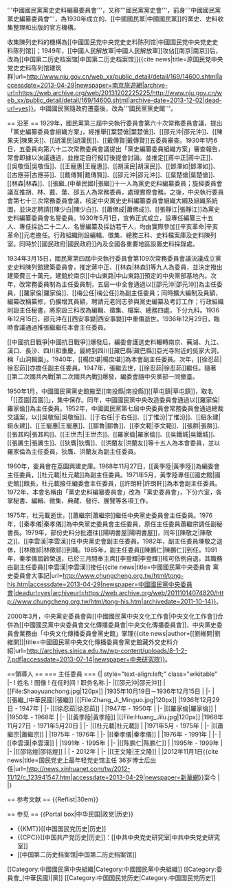 '''中國國民黨黨史史料編纂委員會'''，又称'''國民黨黨史會'''，前身'''中國國民黨黨史編纂委員會'''，為1930年成立的、[[中國國民黨|中國國民黨]]的黨史、史料收集整理和出版的官方機構。

收集陳列史料的機構為[[中國国民党中央党史史料陈列馆|中國国民党中央党史史料陈列馆]]；1949年，[[中國人民解放軍|中國人民解放軍]]攻佔[[南京|南京]]后，改為[[中国第二历史档案馆|中国第二历史档案馆]]<ref>{{cite news|title=原国民党中央党史史料陈列馆建筑群|url=http://www.nju.gov.cn/web_xx/public_detail/detail/169/14600.shtml|accessdate=2013-04-29|newspaper=南京旅遊網|archive-url=https://web.archive.org/web/20131202225225/http://www.nju.gov.cn/web_xx/public_detail/detail/169/14600.shtml|archive-date=2013-12-02|dead-url=yes}}</ref>。中國國民黨隨政府遷臺後，改為'''國民黨黨史館'''。

== 沿革 ==
1929年，國民黨第三屆中央執行委員會第六十次常務委員會議，提出「黨史編纂委員會組織方案」，經推舉[[葉楚傖|葉楚傖]]、[[邵元沖|邵元沖]]、[[陳果夫|陳果夫]]、[[胡漢民|胡漢民]]、[[戴傳賢|戴傳賢]]五委員審查。1930年1月6日，五委員向第六十二次常務委員會議提出「黨史編纂委員組織方案」審查報告，常會即據以決議通過，並推定自行擬訂後提會討論。並推定[[蔣中正|蔣中正]]、[[吳敬恆|吳敬恆]]、[[王寵惠|王寵惠]]、[[胡漢民|胡漢民]]、[[鄧澤如|鄧澤如]]、[[古應芬|古應芬]]、[[戴傳賢|戴傳賢]]、[[邵元沖|邵元沖]]、[[葉楚傖|葉楚傖]]、[[林森|林森]]、[[張繼_(中華民國)|張繼]]十一人為黨史史料編纂委員；旋經委員會議互推胡、林、戴、葉、邵五人為常務委員，處理實際會務。之後，中央執行委員會第七十三次常務委員會議，核定中央黨史史料編纂委員會組織大綱及組織系統圖，並決定聘請[[陳少白|陳少白]]、[[蕭佛成|蕭佛成]]、[[張靜江|張靜江]]為黨史史料編纂委員會名譽委員。1930年5月1日，宣佈正式成立，設專任編纂三十五人、專任採訪二十二人、名譽編纂及採訪若干人，均由實際參加[[辛亥革命|辛亥革命]]元老擔任。行政組織則設編輯、徵集、總務三科、史料檔案庫及史料陳列室。同時於[[國民政府|國民政府]]內及全國各重要地區設置史料採錄處<ref name="as" />。

1934年3月15日，國民黨第四屆中央執行委員會第109次常務委員會議決議成立黨史史料陳列館建築委員會，推定蔣中正、[[林森|林森]]等九人為委員，並決定撥出建築費三十萬元，建館於南京[[中山東路|中山東路]]預定的中央黨部基地內<ref name="as" />。次年，改常務委員制為主任委員制，五屆一中全會通過以[[邵元沖|邵元沖]]為主任委員，[[羅家倫|羅家倫]]、[[梅公任|梅公任]]為副主任委員；同時擴大編制及員額，編纂改稱纂修，仍擴增其員額，聘請元老同志參與黨史編纂及考訂工作；行政組織則設主任秘書，將原設三科改為編輯、徵集、檔案、總務四處，下分九科。1936年12月15日，邵元沖在[[西安事變|西安事變]]中重傷逝世。1936年12月29日，臨時會議通過推張繼繼任本會主任委員<ref name="as" />。

[[中國抗日戰爭|中國抗日戰爭]]爆發后，編委會護送史料輾轉南京、蕪湖、九江、漢口、長沙、四川和重慶，最終到四川[[藏巴縣|藏巴縣]]亞光寺附近的吳家大洞，稱「山洞輯園」。1940年，[[楊庶堪|楊庶堪]]為本會副主任委員。次年，[[徐忍茹|徐忍茹]]亦擔任副主任委員。1947年，張繼去世，[[徐忍茹|徐忍茹]]繼任。隨著[[第二次國共內戰|第二次國共內戰]]爆發，編委會隨中央黨部一同撤臺<ref name="as" />。

1950年1月，中國國民黨黨史館搬至[[南投縣|南投縣]][[草屯鎮|草屯鎮]]，取名「[[荔園|荔園]]」，集中保存。同年，中國國民黨中央改造委員會通過以[[羅家倫|羅家倫]]為主任委員。1952年，中國國民黨第七屆中央委員會常務委員會通過總裁交議案，以[[吳敬恒|吳敬恒]]、[[于右任|于右任]]、[[丁惟汾|丁惟汾]]、[[鈕永建|鈕永建]]、[[王寵惠|王寵惠]]、[[鄒魯|鄒魯]]、[[李文範|李文範]]、[[張群|張群]]、[[張其昀|張其昀]]、[[王世杰|王世杰]]、[[羅家倫|羅家倫]]、[[吳鐵城|吳鐵城]]、[[張厲生|張厲生]]、[[狄膺|狄膺]]、[[洪蘭友|洪蘭友]]等十五人為本會委員，並以羅家倫為主任委員，狄膺、洪蘭友為副主任委員<ref name="as" />。

1960年，委員會在荔園興建史庫。1968年11月27日，[[黃季陸|黃季陸]]為編委會主任委員，[[杜元載|杜元載]]為副主任委員。1971年5月，黃季陸專任[[國史館|國史館]]館長，杜元載接任編委會主任委員，[[許朗軒|許朗軒]]為本會副主任委員。1972年，本會名稱由「黨史史料編纂委員會」改為「黨史委員會」，下分六室，各掌秘書、編輯、徵集、典藏、發行、展覽等各項工作<ref name="as" />。

1975年，杜元載逝世，[[蕭繼宗|蕭繼宗]]繼任中央黨史委員會主任委員。1976年，[[秦孝儀|秦孝儀]]為中央黨史委員會主任委員，原任主任委員蕭繼宗調任副秘書長。1979年，部份史料分批遷往[[陽明書屋|陽明書屋]]，同年[[陳敬之|陳敬之]]、[[李雲漢|李雲漢]]任中央黨史會副主任委員<ref name="as" />。1982年，副主任委員陳敬之退休，[[林徵祁|林徵祁]]到職。1985年，副主任委員[[陳鵬仁|陳鵬仁]]到任。1991年，秦孝儀屆齡榮退，已於三月間奉主席[[李登輝|李登輝]]核可依例自退，其職務由副主任委員[[李雲漢|李雲漢]]接任<ref name="as">{{cite news|title=中國國民黨中央委員會 黨史委員會大事記|url=http://www.chungcheng.org.tw/html/tong-his.htm|accessdate=2013-04-29|newspaper=中國國民黨中央委員會|deadurl=yes|archiveurl=https://web.archive.org/web/20111014074820/http://www.chungcheng.org.tw/html/tong-his.htm|archivedate=2011-10-14}}</ref>。

2000年3月，中央黨史委員會與[[中國國民黨中央文化工作會|中央文化工作會]]合併為[[中國國民黨中央委員會文化傳播委員會|中央文化傳播委員會]]，中央黨史委員會業務由「中央文化傳播委員會黨史館」掌理<ref>{{cite news|author=[[劉維開|劉維開]]|title=中國國民黨中央文化傳播委員會黨史館藏外交史料介紹|url=http://archives.sinica.edu.tw/wp-content/uploads/8-1-2-7.pdf|accessdate=2013-07-14|newspaper=中央研究院}}</ref>。

==領導人 ==
=== 主任委員 ===
{| style="text-align:left;"  class="wikitable"
|- 
! 姓名
! 图像
! 在任时间
! 职务名称
|-
|[[邵元沖|邵元沖]]
|[[File:Shaoyuanchong.jpg|120px]]
|1935年10月19日－1936年12月15日
|
|-
|[[張繼_(中華民國)|張繼]]
|[[File:Zhang_Ji_Minguo.jpg|120px]]
|1936年12月29日 - 1947年
|
|-
|[[徐忍茹|徐忍茹]]
|
|1947年 - 1950年
|
|-
|[[羅家倫|羅家倫]]
|
|1950年 - 1968年
|
|-
|[[黃季陸|黃季陸]]
|[[File:Huang_Jilu.jpg|120px]]
|1968年11月27日 - 1971年5月20日
|
|-
|[[杜元載|杜元載]]
|
|1971年5月 - 1975年
|
|-
|[[蕭繼宗|蕭繼宗]]
|
|1975年 - 1976年
|
|-
|[[秦孝儀|秦孝儀]]
|
|1976年 - 1991年
|
|-
|[[李雲漢|李雲漢]]
|
|1991年 - 1995年
|
|-
|[[陈鹏仁|陈鹏仁]]
|
|1995年 - 1999年
|
|-
|[[邵铭煌|邵铭煌]]
|
| - 2012年
|
|-
|[[王文隆|王文隆]]
|
|2012年11月1日<ref>{{cite news|title=国民党史上最年轻党史馆主任 36岁博士后出任|url=http://news.xinhuanet.com/tw/2012-11/12/c_123941547.htm|accessdate=2013-04-29|newspaper=新華網}}</ref>至今
|
|}

== 参考文献 ==
{{Reflist|30em}}

== 参见 ==
{{Portal box|中华民国|政党|历史}}
* {{KMT}}[[中国国民党历史|历史]]
* {{CPC}}[[中国共产党历史|历史]]：[[中共中央党史研究室|中共中央党史研究室]]
* [[中国第二历史档案馆|中国第二历史档案馆]]

[[Category:中國國民黨中央組織|Category:中國國民黨中央組織]]
[[Category:委員會_(中華民國)|黨]]
[[Category:中国国民党历史|Category:中国国民党历史]]